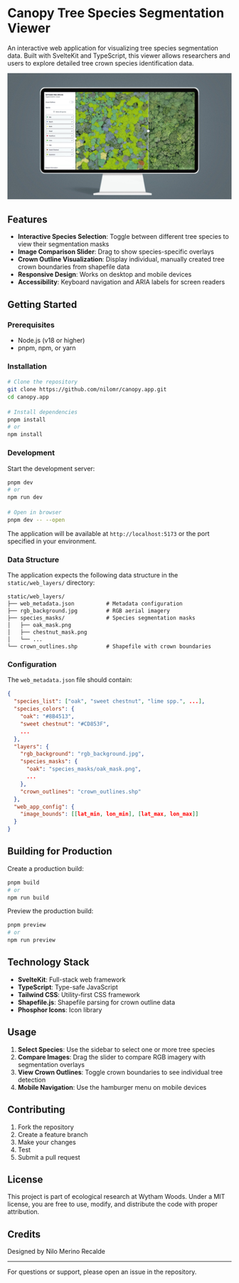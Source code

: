 # Canopy Tree Species Segmentation Viewer

An interactive web application for visualizing tree species segmentation data. Built with SvelteKit and TypeScript, this viewer allows researchers and users to explore detailed tree crown species identification data.

![Canopy Viewer Screenshot](static/canopy-mock-small.jpg)

## Features

- **Interactive Species Selection**: Toggle between different tree species to view their segmentation masks
- **Image Comparison Slider**: Drag to show species-specific overlays
- **Crown Outline Visualization**: Display individual, manually created tree crown boundaries from shapefile data
- **Responsive Design**: Works on desktop and mobile devices
- **Accessibility**: Keyboard navigation and ARIA labels for screen readers

## Getting Started

### Prerequisites

- Node.js (v18 or higher)
- pnpm, npm, or yarn

### Installation

```bash
# Clone the repository
git clone https://github.com/nilomr/canopy.app.git
cd canopy.app

# Install dependencies
pnpm install
# or
npm install
```

### Development

Start the development server:

```bash
pnpm dev
# or
npm run dev

# Open in browser
pnpm dev -- --open
```

The application will be available at `http://localhost:5173` or the port specified in your environment.

### Data Structure

The application expects the following data structure in the `static/web_layers/` directory:

```
static/web_layers/
├── web_metadata.json          # Metadata configuration
├── rgb_background.jpg         # RGB aerial imagery
├── species_masks/             # Species segmentation masks
│   ├── oak_mask.png
│   ├── chestnut_mask.png
│   └── ...
└── crown_outlines.shp         # Shapefile with crown boundaries
```

### Configuration

The `web_metadata.json` file should contain:

```json
{
  "species_list": ["oak", "sweet chestnut", "lime spp.", ...],
  "species_colors": {
    "oak": "#8B4513",
    "sweet chestnut": "#CD853F",
    ...
  },
  "layers": {
    "rgb_background": "rgb_background.jpg",
    "species_masks": {
      "oak": "species_masks/oak_mask.png",
      ...
    },
    "crown_outlines": "crown_outlines.shp"
  },
  "web_app_config": {
    "image_bounds": [[lat_min, lon_min], [lat_max, lon_max]]
  }
}
```

## Building for Production

Create a production build:

```bash
pnpm build
# or
npm run build
```

Preview the production build:

```bash
pnpm preview
# or  
npm run preview
```

## Technology Stack

- **SvelteKit**: Full-stack web framework
- **TypeScript**: Type-safe JavaScript
- **Tailwind CSS**: Utility-first CSS framework
- **Shapefile.js**: Shapefile parsing for crown outline data
- **Phosphor Icons**: Icon library

## Usage

1. **Select Species**: Use the sidebar to select one or more tree species
2. **Compare Images**: Drag the slider to compare RGB imagery with segmentation overlays
3. **View Crown Outlines**: Toggle crown boundaries to see individual tree detection
4. **Mobile Navigation**: Use the hamburger menu on mobile devices

## Contributing

1. Fork the repository
2. Create a feature branch
3. Make your changes
4. Test
5. Submit a pull request

## License

This project is part of ecological research at Wytham Woods. Under a MIT license, you are free to use, modify, and distribute the code with proper attribution.

## Credits

Designed by Nilo Merino Recalde

---

For questions or support, please open an issue in the repository.
